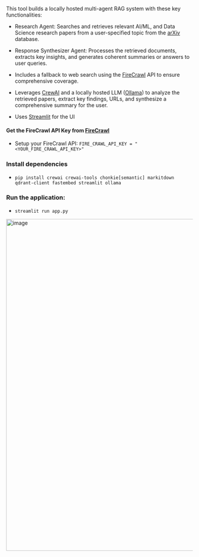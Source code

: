 This tool builds a locally hosted multi-agent RAG system with these key functionalities:

- Research Agent: Searches and retrieves relevant AI/ML, and Data Science research papers from a user-specified topic from the [arXiv](https://arxiv.org/) database.

- Response Synthesizer Agent: Processes the retrieved documents, extracts key insights, and generates coherent summaries or answers to user queries.

- Includes a fallback to web search using the [FireCrawl](https://www.firecrawl.dev/) API to ensure comprehensive coverage.

- Leverages [CrewAI](https://docs.crewai.com/introduction) and a locally hosted LLM ([Ollama](https://ollama.com/download)) to analyze the retrieved papers, extract key findings, URLs, and synthesize a comprehensive summary for the user.

- Uses [Streamlit](https://streamlit.io/) for the UI


#### Get the FireCrawl API Key from [FireCrawl](https://www.firecrawl.dev/)
- Setup your FireCrawl API: ``FIRE_CRAWL_API_KEY = "<YOUR_FIRE_CRAWL_API_KEY>"``

### Install dependencies
- ```pip install crewai crewai-tools chonkie[semantic] markitdown qdrant-client fastembed streamlit ollama```


### Run the application:
- ```streamlit run app.py```

<img width="893" alt="image" src="https://github.com/user-attachments/assets/a2c3ce9e-cfcc-4059-a346-312b26e93d84" />
